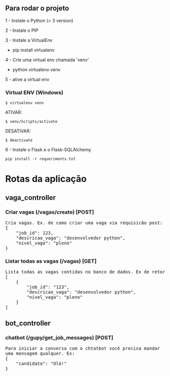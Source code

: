 ## Para rodar o projeto

1 - Instale o Python (> 3 version)

2 - Instale o PIP

3 - Instale a VirtualEnv
 - pip install virtualenv

4 - Crie uma virtual env chamada 'venv'
- python virtualenv venv

5 - ative a virtual env


### Virtual ENV (Windows)


``` 
$ virtualenv venv
```
ATIVAR:
```
$ venv/Scripts/activate
```
DESATIVAR:
```
$ deactivate
```

6 - Instale o Flask e o Flask-SQLAlchemy

``` 
pip install -r requeriments.txt
```

# Rotas da aplicação

## vaga_controller

### Criar vagas (/vagas/create) [POST]
<pre>
Cria vagas. Ex. de como criar uma vaga via requisicão post: 
{
    "job_id": 123, 
    "descricao_vaga": "desenvolvedor python", 
    "nivel_vaga": "pleno"
}
</pre>

### Listar todas as vagas (/vagas) [GET]
<pre>
Lista todas as vagas contidas no banco de dados. Ex de retorno:
[
    {
        "job_id": "123",
        "descricao_vaga": "desenvolvedor python",
        "nivel_vaga": "pleno"
    }
]
</pre>

## bot_controller

### chatbot (/gupy/get_job_messages) [POST]
<pre>
Para iniciar a conversa com o chtatbot você precisa mandar
uma mensagem qualquer. Ex:
{
    "candidato": "Olá!"
}
</pre>
